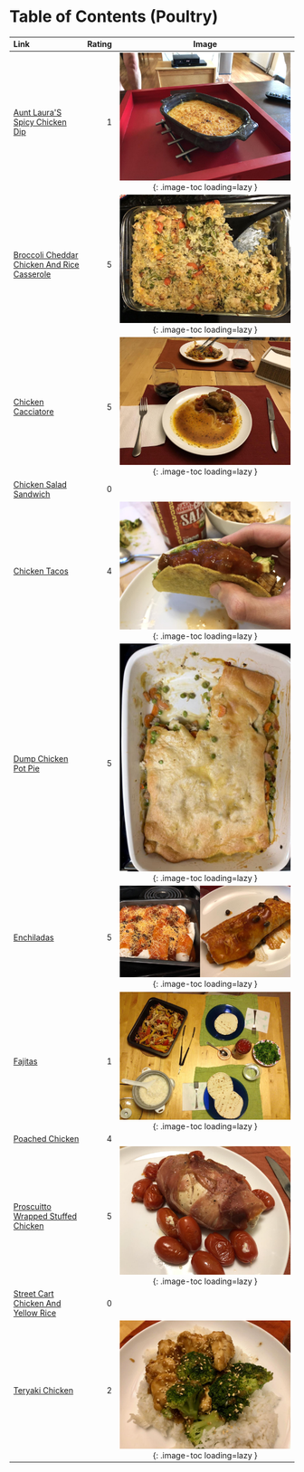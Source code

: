 # Table of Contents (Poultry)

| Link                                                                                            | Rating | Image                                                                                                                               |
|:------------------------------------------------------------------------------------------------|-------:|:-----------------------------------------------------------------------------------------------------------------------------------:|
| [Aunt Laura'S Spicy Chicken Dip](./aunt_laura's_spicy_chicken_dip.md)                           | 1      | ![aunt_laura's_spicy_chicken_dip.jpeg](./aunt_laura's_spicy_chicken_dip.jpeg){: .image-toc loading=lazy }                           |
| [Broccoli Cheddar Chicken And Rice Casserole](./broccoli_cheddar_chicken_and_rice_casserole.md) | 5      | ![broccoli_cheddar_chicken_and_rice_casserole.jpeg](./broccoli_cheddar_chicken_and_rice_casserole.jpeg){: .image-toc loading=lazy } |
| [Chicken Cacciatore](./chicken_cacciatore.md)                                                   | 5      | ![chicken_cacciatore.jpg](./chicken_cacciatore.jpg){: .image-toc loading=lazy }                                                     |
| [Chicken Salad Sandwich](./chicken_salad_sandwich.md)                                           | 0      | <!-- TODO: Capture image -->                                                                                                        |
| [Chicken Tacos](./chicken_tacos.md)                                                             | 4      | ![chicken_tacos.jpg](./chicken_tacos.jpg){: .image-toc loading=lazy }                                                               |
| [Dump Chicken Pot Pie](./dump_chicken_pot_pie.md)                                               | 5      | ![dump_chicken_pot_pie.jpeg](./dump_chicken_pot_pie.jpeg){: .image-toc loading=lazy }                                               |
| [Enchiladas](./enchiladas.md)                                                                   | 5      | ![enchiladas.jpg](./enchiladas.jpg){: .image-toc loading=lazy }                                                                     |
| [Fajitas](./fajitas.md)                                                                         | 1      | ![fajitas.jpg](./fajitas.jpg){: .image-toc loading=lazy }                                                                           |
| [Poached Chicken](./poached_chicken.md)                                                         | 4      | <!-- TODO: Capture image -->                                                                                                        |
| [Proscuitto Wrapped Stuffed Chicken](./proscuitto_wrapped_stuffed_chicken.md)                   | 5      | ![proscuitto_wrapped_stuffed_chicken.jpeg](./proscuitto_wrapped_stuffed_chicken.jpeg){: .image-toc loading=lazy }                   |
| [Street Cart Chicken And Yellow Rice](./street_cart_chicken_and_yellow_rice.md)                 | 0      | <!-- TODO: Capture image -->                                                                                                        |
| [Teryaki Chicken](./teryaki_chicken.md)                                                         | 2      | ![teryaki_chicken.jpeg](./teryaki_chicken.jpeg){: .image-toc loading=lazy }                                                         |
